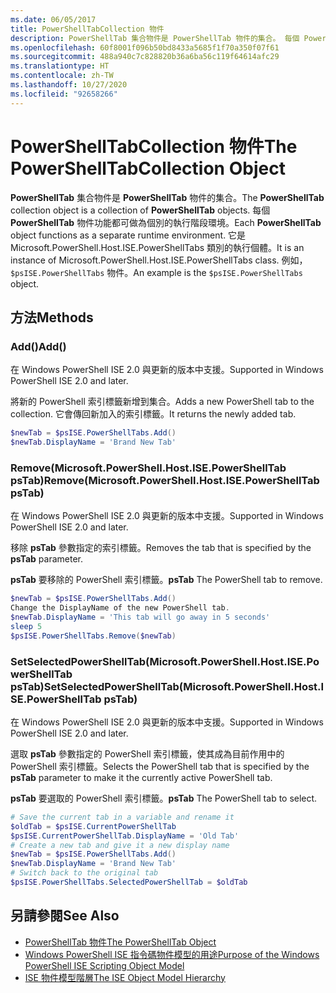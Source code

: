 ```yaml
---
ms.date: 06/05/2017
title: PowerShellTabCollection 物件
description: PowerShellTab 集合物件是 PowerShellTab 物件的集合。 每個 PowerShellTab 物件功能都可做為個別的執行階段環境。
ms.openlocfilehash: 60f8001f096b50bd8433a5685f1f70a350f07f61
ms.sourcegitcommit: 488a940c7c828820b36a6ba56c119f64614afc29
ms.translationtype: HT
ms.contentlocale: zh-TW
ms.lasthandoff: 10/27/2020
ms.locfileid: "92658266"
---
```

# <a name="the-powershelltabcollection-object"></a><span data-ttu-id="d8a53-104">PowerShellTabCollection 物件</span><span class="sxs-lookup"><span data-stu-id="d8a53-104">The PowerShellTabCollection Object</span></span>

<span data-ttu-id="d8a53-105">**PowerShellTab** 集合物件是 **PowerShellTab** 物件的集合。</span><span class="sxs-lookup"><span data-stu-id="d8a53-105">The **PowerShellTab** collection object is a collection of **PowerShellTab** objects.</span></span> <span data-ttu-id="d8a53-106">每個 **PowerShellTab** 物件功能都可做為個別的執行階段環境。</span><span class="sxs-lookup"><span data-stu-id="d8a53-106">Each **PowerShellTab** object functions as a separate runtime environment.</span></span> <span data-ttu-id="d8a53-107">它是 Microsoft.PowerShell.Host.ISE.PowerShellTabs 類別的執行個體。</span><span class="sxs-lookup"><span data-stu-id="d8a53-107">It is an instance of Microsoft.PowerShell.Host.ISE.PowerShellTabs class.</span></span> <span data-ttu-id="d8a53-108">例如，`$psISE.PowerShellTabs` 物件。</span><span class="sxs-lookup"><span data-stu-id="d8a53-108">An example is the `$psISE.PowerShellTabs` object.</span></span>

## <a name="methods"></a><span data-ttu-id="d8a53-109">方法</span><span class="sxs-lookup"><span data-stu-id="d8a53-109">Methods</span></span>

### <a name="add"></a><span data-ttu-id="d8a53-110">Add\(\)</span><span class="sxs-lookup"><span data-stu-id="d8a53-110">Add\(\)</span></span>

<span data-ttu-id="d8a53-111">在 Windows PowerShell ISE 2.0 與更新的版本中支援。</span><span class="sxs-lookup"><span data-stu-id="d8a53-111">Supported in Windows PowerShell ISE 2.0 and later.</span></span>

<span data-ttu-id="d8a53-112">將新的 PowerShell 索引標籤新增到集合。</span><span class="sxs-lookup"><span data-stu-id="d8a53-112">Adds a new PowerShell tab to the collection.</span></span> <span data-ttu-id="d8a53-113">它會傳回新加入的索引標籤。</span><span class="sxs-lookup"><span data-stu-id="d8a53-113">It returns the newly added tab.</span></span>

```powershell
$newTab = $psISE.PowerShellTabs.Add()
$newTab.DisplayName = 'Brand New Tab'
```

### <a name="removemicrosoftpowershellhostisepowershelltab-pstab"></a><span data-ttu-id="d8a53-114">Remove\(Microsoft.PowerShell.Host.ISE.PowerShellTab psTab\)</span><span class="sxs-lookup"><span data-stu-id="d8a53-114">Remove\(Microsoft.PowerShell.Host.ISE.PowerShellTab psTab\)</span></span>

<span data-ttu-id="d8a53-115">在 Windows PowerShell ISE 2.0 與更新的版本中支援。</span><span class="sxs-lookup"><span data-stu-id="d8a53-115">Supported in Windows PowerShell ISE 2.0 and later.</span></span>

<span data-ttu-id="d8a53-116">移除 **psTab** 參數指定的索引標籤。</span><span class="sxs-lookup"><span data-stu-id="d8a53-116">Removes the tab that is specified by the **psTab** parameter.</span></span>

<span data-ttu-id="d8a53-117">**psTab** 要移除的 PowerShell 索引標籤。</span><span class="sxs-lookup"><span data-stu-id="d8a53-117">**psTab** The PowerShell tab to remove.</span></span>

```powershell
$newTab = $psISE.PowerShellTabs.Add()
Change the DisplayName of the new PowerShell tab.
$newTab.DisplayName = 'This tab will go away in 5 seconds'
sleep 5
$psISE.PowerShellTabs.Remove($newTab)
```

### <a name="setselectedpowershelltabmicrosoftpowershellhostisepowershelltab-pstab"></a><span data-ttu-id="d8a53-118">SetSelectedPowerShellTab\(Microsoft.PowerShell.Host.ISE.PowerShellTab psTab\)</span><span class="sxs-lookup"><span data-stu-id="d8a53-118">SetSelectedPowerShellTab\(Microsoft.PowerShell.Host.ISE.PowerShellTab psTab\)</span></span>

<span data-ttu-id="d8a53-119">在 Windows PowerShell ISE 2.0 與更新的版本中支援。</span><span class="sxs-lookup"><span data-stu-id="d8a53-119">Supported in Windows PowerShell ISE 2.0 and later.</span></span>

<span data-ttu-id="d8a53-120">選取 **psTab** 參數指定的 PowerShell 索引標籤，使其成為目前作用中的 PowerShell 索引標籤。</span><span class="sxs-lookup"><span data-stu-id="d8a53-120">Selects the PowerShell tab that is specified by the **psTab** parameter to make it the currently active PowerShell tab.</span></span>

<span data-ttu-id="d8a53-121">**psTab** 要選取的 PowerShell 索引標籤。</span><span class="sxs-lookup"><span data-stu-id="d8a53-121">**psTab** The PowerShell tab to select.</span></span>

```powershell
# Save the current tab in a variable and rename it
$oldTab = $psISE.CurrentPowerShellTab
$psISE.CurrentPowerShellTab.DisplayName = 'Old Tab'
# Create a new tab and give it a new display name
$newTab = $psISE.PowerShellTabs.Add()
$newTab.DisplayName = 'Brand New Tab'
# Switch back to the original tab
$psISE.PowerShellTabs.SelectedPowerShellTab = $oldTab
```

## <a name="see-also"></a><span data-ttu-id="d8a53-122">另請參閱</span><span class="sxs-lookup"><span data-stu-id="d8a53-122">See Also</span></span>

- [<span data-ttu-id="d8a53-123">PowerShellTab 物件</span><span class="sxs-lookup"><span data-stu-id="d8a53-123">The PowerShellTab Object</span></span>](The-PowerShellTab-Object.md)
- [<span data-ttu-id="d8a53-124">Windows PowerShell ISE 指令碼物件模型的用途</span><span class="sxs-lookup"><span data-stu-id="d8a53-124">Purpose of the Windows PowerShell ISE Scripting Object Model</span></span>](Purpose-of-the-Windows-PowerShell-ISE-Scripting-Object-Model.md)
- [<span data-ttu-id="d8a53-125">ISE 物件模型階層</span><span class="sxs-lookup"><span data-stu-id="d8a53-125">The ISE Object Model Hierarchy</span></span>](The-ISE-Object-Model-Hierarchy.md)
